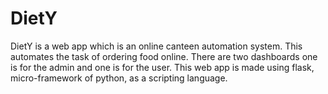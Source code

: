 # DietY
DietY is a web app which is an online canteen automation system. This automates the task of ordering food online. There are two dashboards one is for the admin and one is for the user. This web app is made using flask, micro-framework of python, as a scripting language.
